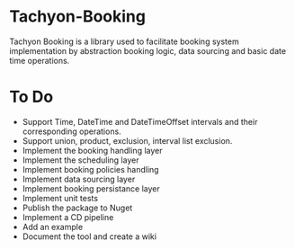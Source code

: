 # Tachyon-Booking
Tachyon Booking is a library used to facilitate booking system implementation by abstraction booking logic, data sourcing and basic date time operations.

# To Do
* Support Time, DateTime and DateTimeOffset intervals and their corresponding operations.
* Support union, product, exclusion, interval list exclusion.
* Implement the booking handling layer
* Implement the scheduling layer
* Implement booking policies handling
* Implement data sourcing layer
* Implement booking persistance layer
* Implement unit tests
* Publish the package to Nuget
* Implement a CD pipeline
* Add an example
* Document the tool and create a wiki